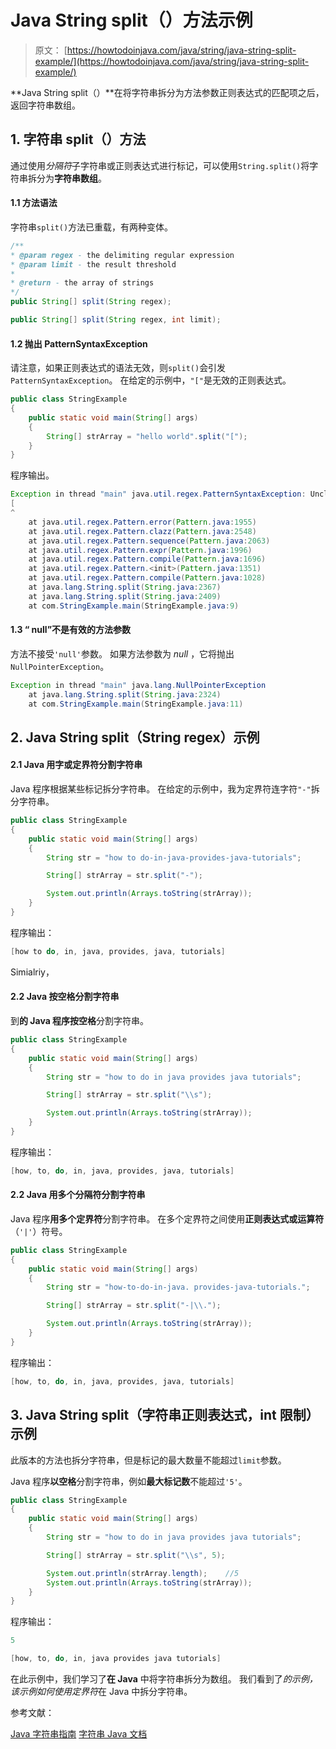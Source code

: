 # Java String split（）方法示例

> 原文： [https://howtodoinjava.com/java/string/java-string-split-example/](https://howtodoinjava.com/java/string/java-string-split-example/)

**Java String split（）**在将字符串拆分为方法参数正则表达式的匹配项之后，返回字符串数组。

## 1\. 字符串 split（）方法

通过使用*分隔符*子字符串或正则表达式进行标记，可以使用`String.split()`将字符串拆分为**字符串数组**。

#### 1.1 方法语法

字符串`split()`方法已重载，有两种变体。

```java
/**
* @param regex - the delimiting regular expression
* @param limit - the result threshold
* 
* @return - the array of strings
*/
public String[] split(String regex);

public String[] split(String regex, int limit);

```

#### 1.2 抛出 PatternSyntaxException

请注意，如果正则表达式的语法无效，则`split()`会引发`PatternSyntaxException`。 在给定的示例中，`"["`是无效的正则表达式。

```java
public class StringExample 
{
    public static void main(String[] args) 
    {       
        String[] strArray = "hello world".split("[");
    }
}

```

程序输出。

```java
Exception in thread "main" java.util.regex.PatternSyntaxException: Unclosed character class near index 0
[
^
	at java.util.regex.Pattern.error(Pattern.java:1955)
	at java.util.regex.Pattern.clazz(Pattern.java:2548)
	at java.util.regex.Pattern.sequence(Pattern.java:2063)
	at java.util.regex.Pattern.expr(Pattern.java:1996)
	at java.util.regex.Pattern.compile(Pattern.java:1696)
	at java.util.regex.Pattern.<init>(Pattern.java:1351)
	at java.util.regex.Pattern.compile(Pattern.java:1028)
	at java.lang.String.split(String.java:2367)
	at java.lang.String.split(String.java:2409)
	at com.StringExample.main(StringExample.java:9)

```

#### 1.3 “ null”不是有效的方法参数

方法不接受`'null'`参数。 如果方法参数为 *null* ，它将抛出`NullPointerException`。

```java
Exception in thread "main" java.lang.NullPointerException
	at java.lang.String.split(String.java:2324)
	at com.StringExample.main(StringExample.java:11)

```

## 2\. Java String split（String regex）示例

#### 2.1 Java 用字或定界符分割字符串

Java 程序根据某些标记拆分字符串。 在给定的示例中，我为定界符连字符`"-"`拆分字符串。

```java
public class StringExample 
{
    public static void main(String[] args) 
    {
        String str = "how to do-in-java-provides-java-tutorials";

        String[] strArray = str.split("-");

        System.out.println(Arrays.toString(strArray));
    }
}

```

程序输出：

```java
[how to do, in, java, provides, java, tutorials]

```

Simialriy，

#### 2.2 Java 按空格分割字符串

到**的 Java 程序按空格**分割字符串。

```java
public class StringExample 
{
    public static void main(String[] args) 
    {
        String str = "how to do in java provides java tutorials";

        String[] strArray = str.split("\\s");

        System.out.println(Arrays.toString(strArray));
    }
}

```

程序输出：

```java
[how, to, do, in, java, provides, java, tutorials]

```

#### 2.2 Java 用多个分隔符分割字符串

Java 程序**用多个定界符**分割字符串。 在多个定界符之间使用**正则表达式或运算符**（`'|'`）符号。

```java
public class StringExample 
{
    public static void main(String[] args) 
    {
        String str = "how-to-do-in-java. provides-java-tutorials.";

        String[] strArray = str.split("-|\\.");

        System.out.println(Arrays.toString(strArray));
    }
}

```

程序输出：

```java
[how, to, do, in, java, provides, java, tutorials]

```

## 3\. Java String split（字符串正则表达式，int 限制）示例

此版本的方法也拆分字符串，但是标记的最大数量不能超过`limit`参数。

Java 程序**以空格**分割字符串，例如**最大标记数**不能超过`'5'`。

```java
public class StringExample 
{
    public static void main(String[] args) 
    {
        String str = "how to do in java provides java tutorials";

        String[] strArray = str.split("\\s", 5);

        System.out.println(strArray.length);	//5
        System.out.println(Arrays.toString(strArray));
    }
}

```

程序输出：

```java
5

[how, to, do, in, java provides java tutorials]

```

在此示例中，我们学习了**在 Java** 中将字符串拆分为数组。 我们看到了*的示例，该示例如何使用定界符*在 Java 中拆分字符串。

参考文献：

[Java 字符串指南](https://howtodoinjava.com/java-string/)
[字符串 Java 文档](https://docs.oracle.com/javase/9/docs/api/java/lang/String.html)